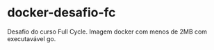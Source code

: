 # docker-desafio-fc
Desafio do curso Full Cycle. Imagem docker com menos de 2MB com executavável go.

